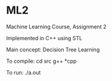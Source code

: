 # ML2
Machine Learning Course, Assignment 2

Implemented in C++ using STL

Main concept: Decision Tree Learning

To compile:
cd src
g++ *cpp

To run:
./a.out